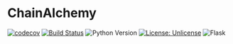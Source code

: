 # ChainAlchemy 
[![codecov](https://codecov.io/gh/hamdi3/ChainAlchemy/branch/main/graph/badge.svg)](https://codecov.io/gh/hamdi3/ChainAlchemy/branch/main)
[![Build Status](https://github.com/hamdi3/ChainAlchemy/actions/workflows/pr_tests.yml/badge.svg)](https://github.com/hamdi3/ChainAlchemy/actions/workflows/pr_tests.yml)
![Python Version](https://img.shields.io/badge/python-3.12-blue?logo=python)
[![License: Unlicense](https://img.shields.io/badge/license-Unlicense-blue.svg?logo=unlicense)](https://unlicense.org/)
![Flask](https://img.shields.io/badge/Flask-3.0.3-red.svg?logo=flask)
